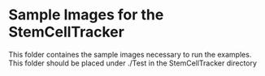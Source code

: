 Sample Images for the StemCellTracker
=====================================
 
This folder containes the sample images necessary to run the examples.
This folder should be placed under ./Test in the StemCellTracker directory


 
 
 
 

 
 
 